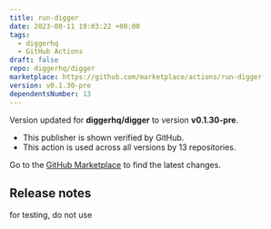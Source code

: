 ```yaml
---
title: run-digger
date: 2023-08-11 19:03:22 +00:00
tags:
  - diggerhq
  - GitHub Actions
draft: false
repo: diggerhq/digger
marketplace: https://github.com/marketplace/actions/run-digger
version: v0.1.30-pre
dependentsNumber: 13
---
```



Version updated for **diggerhq/digger** to version **v0.1.30-pre**.
- This publisher is shown verified by GitHub.
- This action is used across all versions by 13 repositories.

Go to the [GitHub Marketplace](https://github.com/marketplace/actions/run-digger) to find the latest changes.

## Release notes

for testing, do not use
